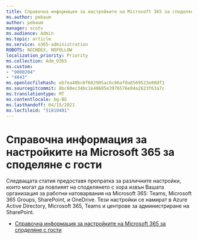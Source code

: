 ```yaml
---
title: Справочна информация за настройките на Microsoft 365 за споделяне с гости
ms.author: pebaum
author: pebaum
manager: scotv
ms.audience: Admin
ms.topic: article
ms.service: o365-administration
ROBOTS: NOINDEX, NOFOLLOW
localization_priority: Priority
ms.collection: Adm_O365
ms.custom:
- "9000204"
- "4843"
ms.openlocfilehash: eb7ea40bc0f602905ac6c06af0a8569523e80df3
ms.sourcegitcommit: 8bc60ec34bc1e40685e3976576e04a2623f63a7c
ms.translationtype: MT
ms.contentlocale: bg-BG
ms.lasthandoff: 04/15/2021
ms.locfileid: "51810401"
---
```

# <a name="microsoft-365-guest-sharing-settings-reference"></a>Справочна информация за настройките на Microsoft 365 за споделяне с гости

Следващата статия предоставя препратка за различните настройки, които могат да повлияят на споделянето с хора извън Вашата организация за работни натоварвания на Microsoft 365: Teams, Microsoft 365 Groups, SharePoint, и OneDrive. Тези настройки се намират в Azure Active Directory, Microsoft 365, Teams и центрове за администриране на SharePoint.

- [Справочна информация за настройките на Microsoft 365 за споделяне с гости](https://docs.microsoft.com/microsoft-365/solutions/microsoft-365-guest-settings?view=o365-worldwide)
